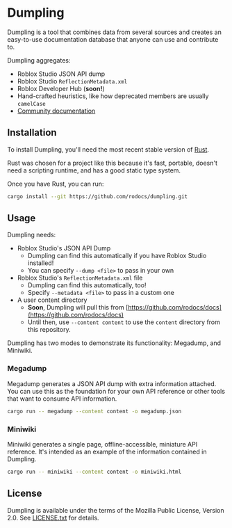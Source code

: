 # Dumpling
Dumpling is a tool that combines data from several sources and creates an easy-to-use documentation database that anyone can use and contribute to.

Dumpling aggregates:
* Roblox Studio JSON API dump
* Roblox Studio `ReflectionMetadata.xml`
* Roblox Developer Hub (**soon!**)
* Hand-crafted heuristics, like how deprecated members are usually `camelCase`
* [Community documentation](https://github.com/rodocs/docs)

## Installation
To install Dumpling, you'll need the most recent stable version of [Rust](https://www.rust-lang.org/).

Rust was chosen for a project like this because it's fast, portable, doesn't need a scripting runtime, and has a good static type system.

Once you have Rust, you can run:

```sh
cargo install --git https://github.com/rodocs/dumpling.git
```

## Usage
Dumpling needs:
* Roblox Studio's JSON API Dump
	* Dumpling can find this automatically if you have Roblox Studio installed!
	* You can specify `--dump <file>` to pass in your own
* Roblox Studio's `ReflectionMetadata.xml` file
	* Dumpling can find this automatically, too!
	* Specify `--metadata <file>` to pass in a custom one
* A user content directory
	* **Soon**, Dumpling will pull this from [https://github.com/rodocs/docs](https://github.com/rodocs/docs)
	* Until then, use `--content content` to use the `content` directory from this repository.

Dumpling has two modes to demonstrate its functionality: Megadump, and Miniwiki.

### Megadump
Megadump generates a JSON API dump with extra information attached. You can use this as the foundation for your own API reference or other tools that want to consume API information.

```sh
cargo run -- megadump --content content -o megadump.json
```

### Miniwiki
Miniwiki generates a single page, offline-accessible, miniature API reference. It's intended as an example of the information contained in Dumpling.

```sh
cargo run -- miniwiki --content content -o miniwiki.html
```

## License
Dumpling is available under the terms of the Mozilla Public License, Version 2.0. See [LICENSE.txt](LICENSE.txt) for details.
